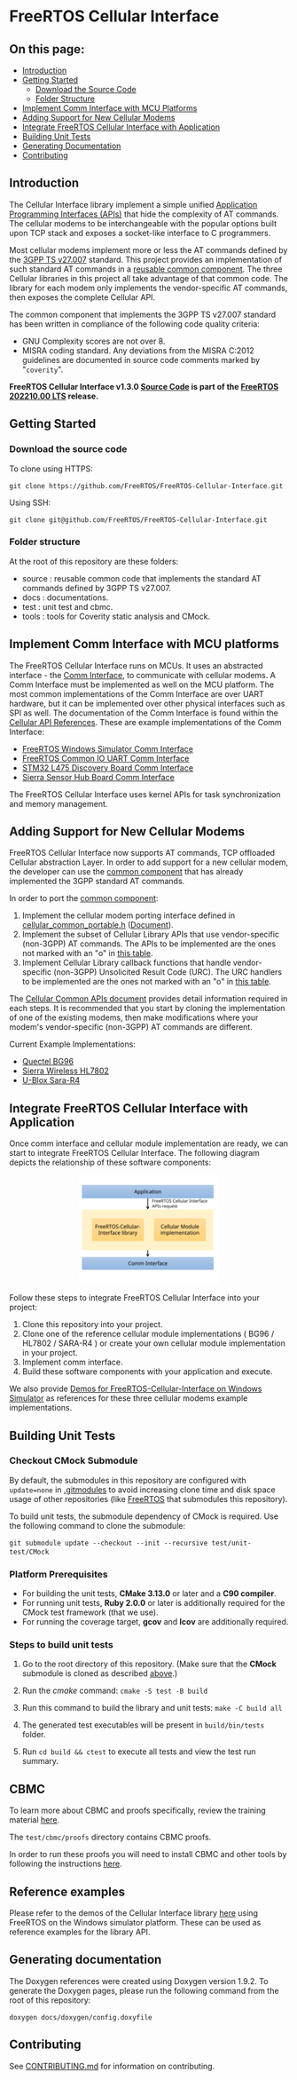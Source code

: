 # FreeRTOS Cellular Interface

## On this page:

- [Introduction](#Introduction)
- [Getting Started](#Getting-Started)
  - [Download the Source Code](#Download-the-Source-Code)
  - [Folder Structure](#Folder-Structure)
- [Implement Comm Interface with MCU Platforms](#Implement-Comm-Interface-with-MCU-Platforms)
- [Adding Support for New Cellular Modems](#Adding-Support-for-New-Cellular-Modems)
- [Integrate FreeRTOS Cellular Interface with Application](#Integrate-FreeRTOS-Cellular-Interface-with-Application)
- [Building Unit Tests](#Building-Unit-Tests)
- [Generating Documentation](#Generating-Documentation)
- [Contributing](#Contributing)

## Introduction

The Cellular Interface library implement a simple unified
[Application Programming Interfaces (APIs)](https://www.freertos.org/Documentation/api-ref/cellular/index.html)
that hide the complexity of AT commands. The cellular modems to be
interchangeable with the popular options built upon TCP stack and exposes a
socket-like interface to C programmers.

Most cellular modems implement more or less the AT commands defined by the
[3GPP TS v27.007](https://portal.3gpp.org/desktopmodules/Specifications/SpecificationDetails.aspx?specificationId=1515)
standard. This project provides an implementation of such standard AT commands
in a
[reusable common component](https://github.com/FreeRTOS/FreeRTOS-Cellular-Interface/tree/main/source/include/common).
The three Cellular libraries in this project all take advantage of that common
code. The library for each modem only implements the vendor-specific AT
commands, then exposes the complete Cellular API.

The common component that implements the 3GPP TS v27.007 standard has been
written in compliance of the following code quality criteria:

- GNU Complexity scores are not over 8.
- MISRA coding standard. Any deviations from the MISRA C:2012 guidelines are
  documented in source code comments marked by "`coverity`".

**FreeRTOS Cellular Interface v1.3.0
[Source Code](https://github.com/FreeRTOS/FreeRTOS-Cellular-Interface/tree/v1.3.0/source)
is part of the
[FreeRTOS 202210.00 LTS](https://github.com/FreeRTOS/FreeRTOS-LTS/tree/202210.00-LTS)
release.**

## Getting Started

### Download the source code

To clone using HTTPS:

```
git clone https://github.com/FreeRTOS/FreeRTOS-Cellular-Interface.git
```

Using SSH:

```
git clone git@github.com/FreeRTOS/FreeRTOS-Cellular-Interface.git
```

### Folder structure

At the root of this repository are these folders:

- source : reusable common code that implements the standard AT commands defined
  by 3GPP TS v27.007.
- docs : documentations.
- test : unit test and cbmc.
- tools : tools for Coverity static analysis and CMock.

## Implement Comm Interface with MCU platforms

The FreeRTOS Cellular Interface runs on MCUs. It uses an abstracted interface -
the
[Comm Interface](https://github.com/FreeRTOS/FreeRTOS-Cellular-Interface/tree/main/source/interface/cellular_comm_interface.h),
to communicate with cellular modems. A Comm Interface must be implemented as
well on the MCU platform. The most common implementations of the Comm Interface
are over UART hardware, but it can be implemented over other physical interfaces
such as SPI as well. The documentation of the Comm Interface is found within the
[Cellular API References](https://www.freertos.org/Documentation/api-ref/cellular/cellular_porting.html#cellular_porting_comm_if).
These are example implementations of the Comm Interface:

- [FreeRTOS Windows Simulator Comm Interface](https://github.com/FreeRTOS/FreeRTOS/blob/main/FreeRTOS-Plus/Demo/FreeRTOS_Cellular_Interface_Windows_Simulator/Common/comm_if_windows.c)
- [FreeRTOS Common IO UART Comm Interface](https://github.com/aws/amazon-freertos/blob/feature/cellular/vendors/st/boards/stm32l475_discovery/ports/comm_if/comm_if_uart.c)
- [STM32 L475 Discovery Board Comm Interface](https://github.com/aws/amazon-freertos/blob/feature/cellular/vendors/st/boards/stm32l475_discovery/ports/comm_if/comm_if_st.c)
- [Sierra Sensor Hub Board Comm Interface](https://github.com/aws/amazon-freertos/blob/feature/cellular/vendors/sierra/boards/sensorhub/ports/comm_if/comm_if_sierra.c)

The FreeRTOS Cellular Interface uses kernel APIs for task synchronization and
memory management.

## Adding Support for New Cellular Modems

FreeRTOS Cellular Interface now supports AT commands, TCP offloaded Cellular
abstraction Layer. In order to add support for a new cellular modem, the
developer can use the
[common component](https://github.com/FreeRTOS/FreeRTOS-Cellular-Interface/tree/main/source/include/common)
that has already implemented the 3GPP standard AT commands.

In order to port the
[common component](https://www.freertos.org/Documentation/api-ref/cellular/cellular_porting_module_guide.html):

1. Implement the cellular modem porting interface defined in
   [cellular_common_portable.h](https://github.com/FreeRTOS/FreeRTOS-Cellular-Interface/tree/main/source/include/common/cellular_common_portable.h)
   ([Document](https://www.freertos.org/Documentation/api-ref/cellular/cellular__common__portable_8h.html)).
2. Implement the subset of Cellular Library APIs that use vendor-specific
   (non-3GPP) AT commands. The APIs to be implemented are the ones not marked
   with an "o" in
   [this table](https://www.freertos.org/Documentation/api-ref/cellular/cellular_common__a_p_is.html).
3. Implement Cellular Library callback functions that handle vendor-specific
   (non-3GPP) Unsolicited Result Code (URC). The URC handlers to be implemented
   are the ones not marked with an "o" in
   [this table](https://www.freertos.org/Documentation/api-ref/cellular/cellular_common__u_r_c_handlers.html).

The
[Cellular Common APIs document](https://www.freertos.org/Documentation/api-ref/cellular/cellular_porting_module_guide.html)
provides detail information required in each steps. It is recommended that you
start by cloning the implementation of one of the existing modems, then make
modifications where your modem's vendor-specific (non-3GPP) AT commands are
different.

Current Example Implementations:

- [Quectel BG96](https://github.com/FreeRTOS/FreeRTOS-Cellular-Interface-Reference-Quectel-BG96)
- [Sierra Wireless HL7802](https://github.com/FreeRTOS/FreeRTOS-Cellular-Interface-Reference-Sierra-Wireless-HL7802)
- [U-Blox Sara-R4](https://github.com/FreeRTOS/FreeRTOS-Cellular-Interface-Reference-ublox-SARA-R4)

## Integrate FreeRTOS Cellular Interface with Application

Once comm interface and cellular module implementation are ready, we can start
to integrate FreeRTOS Cellular Interface. The following diagram depicts the
relationship of these software components:

<p align="center"><img src="/docs/plantuml/images/cellular_components.svg" width="50%"><br>

Follow these steps to integrate FreeRTOS Cellular Interface into your project:

1. Clone this repository into your project.
2. Clone one of the reference cellular module implementations ( BG96 / HL7802 /
   SARA-R4 ) or create your own cellular module implementation in your project.
3. Implement comm interface.
4. Build these software components with your application and execute.

We also provide
[Demos for FreeRTOS-Cellular-Interface on Windows Simulator](https://github.com/FreeRTOS/FreeRTOS/tree/main/FreeRTOS-Plus/Demo/FreeRTOS_Cellular_Interface_Windows_Simulator)
as references for these three cellular modems example implementations.

## Building Unit Tests

### Checkout CMock Submodule

By default, the submodules in this repository are configured with `update=none`
in [.gitmodules](.gitmodules) to avoid increasing clone time and disk space
usage of other repositories (like
[FreeRTOS](https://github.com/FreeRTOS/FreeRTOS) that submodules this
repository).

To build unit tests, the submodule dependency of CMock is required. Use the
following command to clone the submodule:

```
git submodule update --checkout --init --recursive test/unit-test/CMock
```

### Platform Prerequisites

- For building the unit tests, **CMake 3.13.0** or later and a **C90 compiler**.
- For running unit tests, **Ruby 2.0.0** or later is additionally required for
  the CMock test framework (that we use).
- For running the coverage target, **gcov** and **lcov** are additionally
  required.

### Steps to build unit tests

1. Go to the root directory of this repository. (Make sure that the **CMock**
   submodule is cloned as described [above](#checkout-cmock-submodule).)

1. Run the _cmake_ command: `cmake -S test -B build`

1. Run this command to build the library and unit tests: `make -C build all`

1. The generated test executables will be present in `build/bin/tests` folder.

1. Run `cd build && ctest` to execute all tests and view the test run summary.

## CBMC

To learn more about CBMC and proofs specifically, review the training material
[here](https://model-checking.github.io/cbmc-training).

The `test/cbmc/proofs` directory contains CBMC proofs.

In order to run these proofs you will need to install CBMC and other tools by
following the instructions
[here](https://model-checking.github.io/cbmc-training/installation.html).

## Reference examples

Please refer to the demos of the Cellular Interface library
[here](https://github.com/FreeRTOS/FreeRTOS/tree/main/FreeRTOS-Plus/Demo/FreeRTOS_Cellular_Interface_Windows_Simulator)
using FreeRTOS on the Windows simulator platform. These can be used as reference
examples for the library API.

## Generating documentation

The Doxygen references were created using Doxygen version 1.9.2. To generate the
Doxygen pages, please run the following command from the root of this
repository:

```shell
doxygen docs/doxygen/config.doxyfile
```

## Contributing

See [CONTRIBUTING.md](./.github/CONTRIBUTING.md) for information on
contributing.
